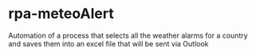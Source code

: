 # rpa-meteoAlert
Automation of a process that selects all the weather alarms for a country and saves them
into an excel file that will be sent via Outlook
